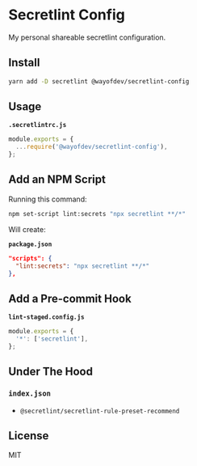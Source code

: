 # Secretlint Config

My personal shareable secretlint configuration.

## Install

```bash
yarn add -D secretlint @wayofdev/secretlint-config
```

## Usage

**`.secretlintrc.js`**

```js
module.exports = {
  ...require('@wayofdev/secretlint-config'),
};
```

## Add an NPM Script

Running this command:

```bash
npm set-script lint:secrets "npx secretlint **/*"
```

Will create:

**`package.json`**

```json
"scripts": {
  "lint:secrets": "npx secretlint **/*"
},
```

## Add a Pre-commit Hook

**`lint-staged.config.js`**

```js
module.exports = {
  '*': ['secretlint'],
};
```

## Under The Hood

### `index.json`

- `@secretlint/secretlint-rule-preset-recommend`

## License

MIT
